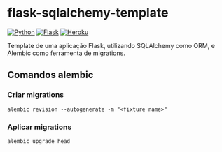 # flask-sqlalchemy-template

[![Python](https://img.shields.io/badge/python-%2314354C.svg?style=flat&logo=python&logoColor=white)](https://www.python.org/)
[![Flask](https://img.shields.io/badge/flask-%23000.svg?style=flat&logo=flask&logoColor=white)](https://flask.palletsprojects.com/en/2.0.x/)
[![Heroku](https://img.shields.io/badge/heroku-%23430098.svg?style=flat&logo=heroku&logoColor=white)](https://www.heroku.com)

Template de uma aplicação Flask, utilizando SQLAlchemy como ORM, e Alembic como ferramenta de migrations.

## Comandos alembic

### Criar migrations

```
alembic revision --autogenerate -m "<fixture name>"
```

### Aplicar migrations

```
alembic upgrade head
```
